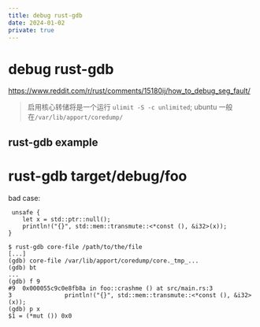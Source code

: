 ```yaml
---
title: debug rust-gdb
date: 2024-01-02
private: true
---
```

# debug rust-gdb
https://www.reddit.com/r/rust/comments/15180ij/how_to_debug_seg_fault/

> 启用核心转储将是一个运行 `ulimit -S -c unlimited`; ubuntu 一般在`/var/lib/apport/coredump/`

## rust-gdb example

# rust-gdb target/debug/foo
bad case:

     unsafe {
        let x = std::ptr::null();
        println!("{}", std::mem::transmute::<*const (), &i32>(x));
    }

    $ rust-gdb core-file /path/to/the/file 
    [...]
    (gdb) core-file /var/lib/apport/coredump/core._tmp_...
    (gdb) bt
    ...
    (gdb) f 9
    #9  0x000055c9c0e8fb8a in foo::crashme () at src/main.rs:3
    3               println!("{}", std::mem::transmute::<*const (), &i32>(x));
    (gdb) p x
    $1 = (*mut ()) 0x0
